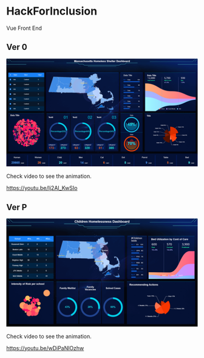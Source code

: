 # HackForInclusion    
Vue Front End

## Ver 0
![demo](/img/ver0.png)

Check video to see the animation.

https://youtu.be/Ij2Al_KwSIo

## Ver P
![demo](/img/verP.png)

Check video to see the animation.

https://youtu.be/wDiPaNlOzhw
